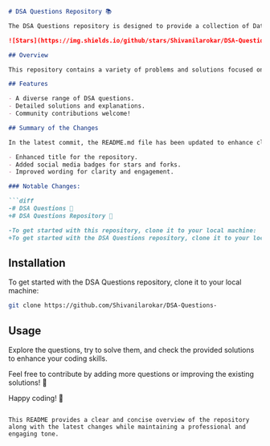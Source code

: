 ```markdown
# DSA Questions Repository 📚

The DSA Questions repository is designed to provide a collection of Data Structures and Algorithms questions to help you enhance your coding skills and prepare for technical interviews.

![Stars](https://img.shields.io/github/stars/Shivanilarokar/DSA-Questions-) ![Forks](https://img.shields.io/github/forks/Shivanilarokar/DSA-Questions-)

## Overview

This repository contains a variety of problems and solutions focused on data structures and algorithms, suitable for both beginners and experienced programmers. Whether you're preparing for interviews or just looking to improve your skills, you'll find valuable resources here.

## Features

- A diverse range of DSA questions.
- Detailed solutions and explanations.
- Community contributions welcome!

## Summary of the Changes

In the latest commit, the README.md file has been updated to enhance clarity and improve the overall presentation. Key changes include:

- Enhanced title for the repository.
- Added social media badges for stars and forks.
- Improved wording for clarity and engagement.

### Notable Changes:

```diff
-# DSA Questions 📖
+# DSA Questions Repository 📖

-To get started with this repository, clone it to your local machine:
+To get started with the DSA Questions repository, clone it to your local machine:
```

## Installation

To get started with the DSA Questions repository, clone it to your local machine:

```bash
git clone https://github.com/Shivanilarokar/DSA-Questions-
```

## Usage

Explore the questions, try to solve them, and check the provided solutions to enhance your coding skills. 

Feel free to contribute by adding more questions or improving the existing solutions! 🚀

Happy coding! 🎉
```

This README provides a clear and concise overview of the repository along with the latest changes while maintaining a professional and engaging tone.